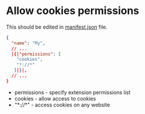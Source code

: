 # Allow cookies permissions

This should be edited in [manifest.json](https://developer.chrome.com/docs/extensions/mv3/manifest/) file.

```json
{
  "name": "My",
  // ...
  |{|"permissions": [
    "cookies",
    "*://*"
   ]|}|,
  // ...
}
```

- permissions - specify extension permissions list
- cookies - allow access to cookies
- "\*://\*" - access cookies on any website
